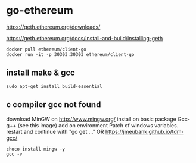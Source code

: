 # go-ethereum

https://geth.ethereum.org/downloads/

https://geth.ethereum.org/docs/install-and-build/installing-geth

```
docker pull ethereum/client-go
docker run -it -p 30303:30303 ethereum/client-go
```

## install make & gcc
```
sudo apt-get install build-essential
```

## c compiler gcc not found

download MinGW on http://www.mingw.org/
install on basic package Gcc-g++ (see this image)
add on environment Patch of windows variables.
restart and continue with "go get ..."
OR
https://jmeubank.github.io/tdm-gcc/
```
choco install mingw -y
gcc -v
```
